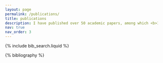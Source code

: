 ```yaml
---
layout: page
permalink: /publications/
title: publications
description: I have published over 50 academic papers, among which <b>13 are as the first or corresponding author</b> (<a href='https://scholar.google.com/citations?user=UB0ZxNgAAAAJ&hl=zh-CN'>Google Scholar</a> H-index = 21). Following are the publications by categories in reversed chronological order.
nav: true
nav_order: 3
---
```


<!-- _pages/publications.md -->

<!-- Bibsearch Feature -->

{% include bib_search.liquid %}

<div class="publications">

{% bibliography %}

</div>
